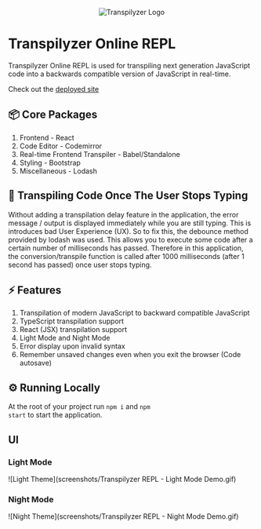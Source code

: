 <p align="center">
  <img src="src/images/esx-es5.svg" alt="Transpilyzer Logo">
</p>

# Transpilyzer Online REPL
Transpilyzer Online REPL is used for transpiling next generation JavaScript  code into a backwards compatible version of JavaScript in real-time.

Check out the [deployed site](https://transpilyzer-repl.netlify.app/)

## 📦 Core Packages

1. Frontend - React
2. Code Editor - Codemirror
3. Real-time Frontend Transpiler - Babel/Standalone
4. Styling - Bootstrap
5. Miscellaneous - Lodash

## 💎 Transpiling Code Once The User Stops Typing
Without adding a transpilation delay feature in the application, the error message / output is displayed immediately while you are still typing. This is introduces bad User Experience (UX). So to fix this, the debounce method provided by lodash was used. This allows you to execute some code after a certain number of milliseconds has passed. Therefore in this application, the conversion/transpile function is called after 1000 milliseconds (after 1 second has passed) once user stops typing.

## ⚡ Features

1. Transpilation of modern JavaScript to backward compatible JavaScript
2. TypeScript transpilation support
3. React (JSX) transpilation support
3. Light Mode and Night Mode
4. Error display upon invalid syntax
5. Remember unsaved changes even when you exit the browser (Code autosave)

## ⚙️ Running Locally

At the root of your project run <code>npm i</code> and <code>npm start</code> to start the application.


## UI

### Light Mode

![Light Theme](screenshots/Transpilyzer REPL - Light Mode Demo.gif)

### Night Mode

![Night Theme](screenshots/Transpilyzer REPL - Night Mode Demo.gif)
